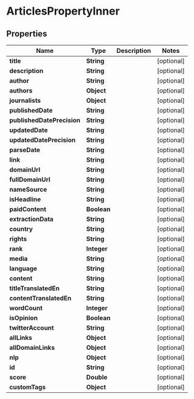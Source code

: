 

# ArticlesPropertyInner


## Properties

| Name | Type | Description | Notes |
|------------ | ------------- | ------------- | -------------|
|**title** | **String** |  |  [optional] |
|**description** | **String** |  |  [optional] |
|**author** | **String** |  |  [optional] |
|**authors** | **Object** |  |  [optional] |
|**journalists** | **Object** |  |  [optional] |
|**publishedDate** | **String** |  |  [optional] |
|**publishedDatePrecision** | **String** |  |  [optional] |
|**updatedDate** | **String** |  |  [optional] |
|**updatedDatePrecision** | **String** |  |  [optional] |
|**parseDate** | **String** |  |  [optional] |
|**link** | **String** |  |  [optional] |
|**domainUrl** | **String** |  |  [optional] |
|**fullDomainUrl** | **String** |  |  [optional] |
|**nameSource** | **String** |  |  [optional] |
|**isHeadline** | **String** |  |  [optional] |
|**paidContent** | **Boolean** |  |  [optional] |
|**extractionData** | **String** |  |  [optional] |
|**country** | **String** |  |  [optional] |
|**rights** | **String** |  |  [optional] |
|**rank** | **Integer** |  |  [optional] |
|**media** | **String** |  |  [optional] |
|**language** | **String** |  |  [optional] |
|**content** | **String** |  |  [optional] |
|**titleTranslatedEn** | **String** |  |  [optional] |
|**contentTranslatedEn** | **String** |  |  [optional] |
|**wordCount** | **Integer** |  |  [optional] |
|**isOpinion** | **Boolean** |  |  [optional] |
|**twitterAccount** | **String** |  |  [optional] |
|**allLinks** | **Object** |  |  [optional] |
|**allDomainLinks** | **Object** |  |  [optional] |
|**nlp** | **Object** |  |  [optional] |
|**id** | **String** |  |  [optional] |
|**score** | **Double** |  |  [optional] |
|**customTags** | **Object** |  |  [optional] |




